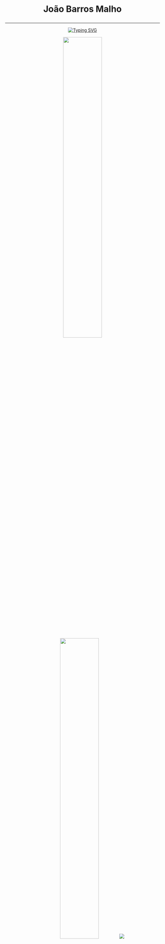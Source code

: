 # <p align="center"> João Barros Malho </p>

---

<p align="center">
<a href="https://git.io/typing-svg"><img src="https://readme-typing-svg.demolab.com?font=Fira+Code&size=22&pause=1000&color=5BBFFF&background=FFFFFF00&center=true&vCenter=true&width=435&height=53&lines=%2B5+years+experience+in+programing;Learning+%26+Improving+everyday;+%2B5+years+as+Portfolio+Manager;Stock+Market+Lover" alt="Typing SVG" /></a>

<p align="center">
  <img height="50%" width="auto" src ="https://github-readme-stats-sigma-five.vercel.app/api?username=joaomalho&show_icons=true&count_private=true&theme=darcula&hide_border=true&hide=issues,contribs&bg_color=00000000">
  <img height="50%" width="auto" src ="https://github-readme-stats-sigma-five.vercel.app/api/top-langs/?username=joaomalho&layout=compact&hide_border=true&theme=darcula&bg_color=00000000&langs_count=6&hide=jupyter%20notebook,tex,css,php&exclude_repo=Pacman-AI">
  <img src ="https://github-readme-streak-stats.herokuapp.com?user=joaomalho&theme=darcula&hide_border=true&background=FFFFFF00">
  <br>
  <br>
</p>

<!-- Social icons section -->
<p align="center">
  <a href="https://discord.gg/FZyE88QMAR" alt="Discord" title="The Tech Kings Palace"><img src="https://skillicons.dev/icons?i=discord&perline=10"/></a>
  &#8287;&#8287;&#8287;&#8287;&#8287;
    <a href="https://www.kaggle.com/joomalho"><img width="48px" alt="Kaggle" title="Kaggle" src="https://static-00.iconduck.com/assets.00/kaggle-icon-256x256-kdu055h6.png"/></a>
  &#8287;&#8287;&#8287;&#8287;&#8287;
    <a href="https://twitter.com/MalhoJoao"><img alt="Twitter" title="Twitter" src="https://skillicons.dev/icons?i=twitter&perline=10"/></a>
  &#8287;&#8287;&#8287;&#8287;&#8287;
    <a href="https://www.instagram.com/joaobarrosmalho/"><img alt="Instagram" title="Instagram" src="https://skillicons.dev/icons?i=instagram&perline=10"/></a>
  &#8287;&#8287;&#8287;&#8287;&#8287;
</p>

---
## <p align="center"> 🧰 Languages and Tools </p>
    
<p align="center">
    <img src="https://skillicons.dev/icons?i=python,vscode,visualstudio,mysql,r,mongodb,docker,github,html,blender,unreal,unity&perline=10" />
    <img width="48px" src="https://cdn.windowsreport.com/wp-content/uploads/2019/07/Fix-power-bi-cant-find-app.jpg" />
</p>

---
  <a href="https://github.com/joaomalho?tab=followers">
    <img alt="followers" title="Follow me on Github" src="https://custom-icon-badges.demolab.com/github/followers/joaomalho?color=236ad3&labelColor=1155ba&style=for-the-badge&logo=person-add&label=Follow&logoColor=white"/></a>

